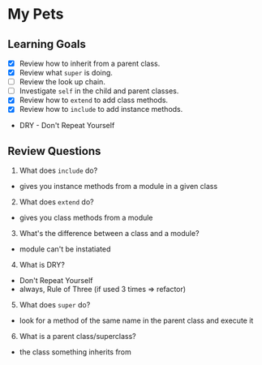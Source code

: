 # My Pets

## Learning Goals

- [x] Review how to inherit from a parent class.
- [x] Review what `super` is doing.
- [ ] Review the look up chain.
- [ ] Investigate `self` in the child and parent classes.
- [x] Review how to `extend` to add class methods.
- [x] Review how to `include` to add instance methods.

- DRY - Don't Repeat Yourself

## Review Questions

1. What does `include` do?
 - gives you instance methods from a module in a given class
2. What does `extend` do?
- gives you class methods from a module
3. What's the difference between a class and a module?
- module can't be instatiated
4. What is DRY?
- Don't Repeat Yourself
- always, Rule of Three (if used 3 times => refactor)
5. What does `super` do?
- look for a method of the same name in the parent class and execute it
6. What is a parent class/superclass?
- the class something inherits from